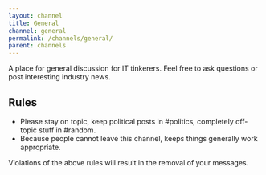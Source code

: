 ```yaml
---
layout: channel
title: General
channel: general
permalink: /channels/general/
parent: channels
---
```


A place for general discussion for IT tinkerers. Feel free to ask questions or post interesting industry news.

## Rules

* Please stay on topic, keep political posts in #politics, completely off-topic stuff in #random.
* Because people cannot leave this channel, keeps things generally work appropriate.

Violations of the above rules will result in the removal of your messages.